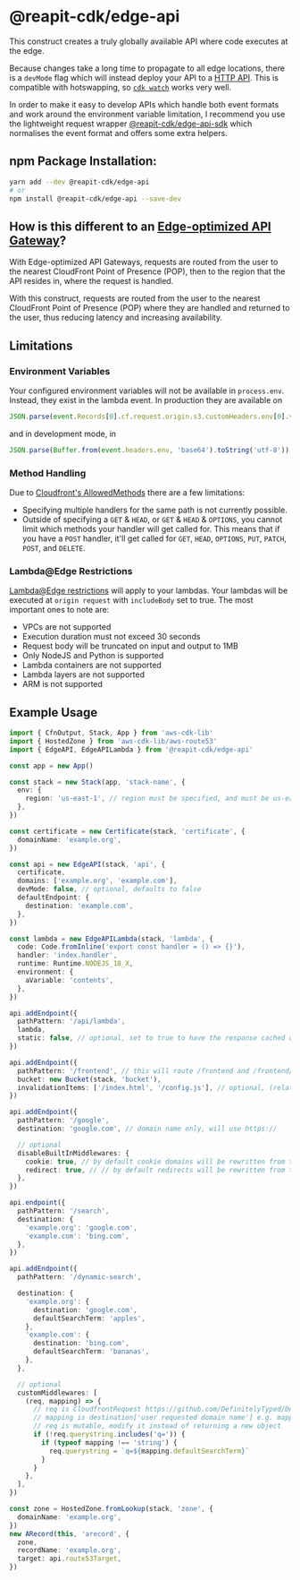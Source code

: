 # @reapit-cdk/edge-api
This construct creates a truly globally available API where code executes at the edge.

Because changes take a long time to propagate to all edge locations, there is a `devMode` flag which will instead deploy your API to a [HTTP API](https://docs.aws.amazon.com/apigateway/latest/developerguide/http-api.html). This is compatible with hotswapping, so [`cdk watch`](https://docs.aws.amazon.com/cdk/v2/guide/cli.html#cli-deploy-watch) works very well.

In order to make it easy to develop APIs which handle both event formats and work around the environment variable limitation, I recommend you use the lightweight request wrapper [@reapit-cdk/edge-api-sdk](../edge-api-sdk) which normalises the event format and offers some extra helpers.

## npm Package Installation:
```sh
yarn add --dev @reapit-cdk/edge-api
# or
npm install @reapit-cdk/edge-api --save-dev
```

## How is this different to an [Edge-optimized API Gateway](https://docs.aws.amazon.com/apigateway/latest/developerguide/api-gateway-api-endpoint-types.html)?
With Edge-optimized API Gateways, requests are routed from the user to the nearest CloudFront Point of Presence (POP), then to the region that the API resides in, where the request is handled.

With this construct, requests are routed from the user to the nearest CloudFront Point of Presence (POP) where they are handled and returned to the user, thus reducing latency and increasing availability.

## Limitations

### Environment Variables
Your configured environment variables will not be available in `process.env`. Instead, they exist in the lambda event. In production they are available on 
```js 
JSON.parse(event.Records[0].cf.request.origin.s3.customHeaders.env[0].value)
```
and in development mode, in
```js
JSON.parse(Buffer.from(event.headers.env, 'base64').toString('utf-8'))
```

### Method Handling
Due to [Cloudfront's AllowedMethods](https://docs.aws.amazon.com/cloudfront/latest/APIReference/API_AllowedMethods.html) there are a few limitations:
* Specifying multiple handlers for the same path is not currently possible.
* Outside of specifying a `GET` & `HEAD`, or  `GET` & `HEAD` & `OPTIONS`, you cannot limit which methods your handler will get called for. This means that if you have a `POST` handler, it'll get called for `GET`, `HEAD`, `OPTIONS`, `PUT`, `PATCH`, `POST`, and `DELETE`.

### Lambda@Edge Restrictions
[Lambda@Edge restrictions](https://docs.aws.amazon.com/AmazonCloudFront/latest/DeveloperGuide/edge-functions-restrictions.html#lambda-at-edge-function-restrictions) will apply to your lambdas. Your lambdas will be executed at `origin request` with `includeBody` set to true.
The most important ones to note are:
* VPCs are not supported
* Execution duration must not exceed 30 seconds
* Request body will be truncated on input and output to 1MB
* Only NodeJS and Python is supported
* Lambda containers are not supported
* Lambda layers are not supported
* ARM is not supported

## Example Usage
```ts
import { CfnOutput, Stack, App } from 'aws-cdk-lib'
import { HostedZone } from 'aws-cdk-lib/aws-route53'
import { EdgeAPI, EdgeAPILambda } from '@reapit-cdk/edge-api'

const app = new App()

const stack = new Stack(app, 'stack-name', {
  env: {
    region: 'us-east-1', // region must be specified, and must be us-east-1 in production
  },
})

const certificate = new Certificate(stack, 'certificate', {
  domainName: 'example.org',
})

const api = new EdgeAPI(stack, 'api', {
  certificate,
  domains: ['example.org', 'example.com'],
  devMode: false, // optional, defaults to false
  defaultEndpoint: {
    destination: 'example.com',
  },
})

const lambda = new EdgeAPILambda(stack, 'lambda', {
  code: Code.fromInline('export const handler = () => {}'),
  handler: 'index.handler',
  runtime: Runtime.NODEJS_18_X,
  environment: {
    aVariable: 'contents',
  },
})

api.addEndpoint({
  pathPattern: '/api/lambda',
  lambda,
  static: false, // optional, set to true to have the response cached until the next deployment
})

api.addEndpoint({
  pathPattern: '/frontend', // this will route /frontend and /frontend/* to the bucket
  bucket: new Bucket(stack, 'bucket'),
  invalidationItems: ['/index.html', '/config.js'], // optional, (relative to the pathPattern), set to invalidate these paths after deployment
})

api.addEndpoint({
  pathPattern: '/google',
  destination: 'google.com', // domain name only, will use https://

  // optional
  disableBuiltInMiddlewares: { 
    cookie: true, // by default cookie domains will be rewritten from the destination (google.com) to the domain the user requested (example.org or example.com)
    redirect: true, // // by default redirects will be rewritten from the destination (google.com) to the domain the user requested (example.org or example.com)
  },
})

api.endpoint({
  pathPattern: '/search',
  destination: {
    'example.org': 'google.com',
    'example.com': 'bing.com',
  },
})

api.addEndpoint({
  pathPattern: '/dynamic-search',

  destination: {
    'example.org': {
      destination: 'google.com',
      defaultSearchTerm: 'apples',
    },
    'example.com': {
      destination: 'bing.com',
      defaultSearchTerm: 'bananas',
    },
  },

  // optional
  customMiddlewares: [
    (req, mapping) => {
      // req is CloudfrontRequest https://github.com/DefinitelyTyped/DefinitelyTyped/blob/master/types/aws-lambda/common/cloudfront.d.ts#L44
      // mapping is destination['user requested domain name'] e.g. mapping['example.org']
      // req is mutable, modify it instead of returning a new object
      if (!req.querystring.includes('q=')) {
        if (typeof mapping !== 'string') {
          req.querystring = `q=${mapping.defaultSearchTerm}`
        }
      }
    },
  ],
})

const zone = HostedZone.fromLookup(stack, 'zone', {
  domainName: 'example.org',
})
new ARecord(this, 'arecord', {
  zone,
  recordName: 'example.org',
  target: api.route53Target,
})
```